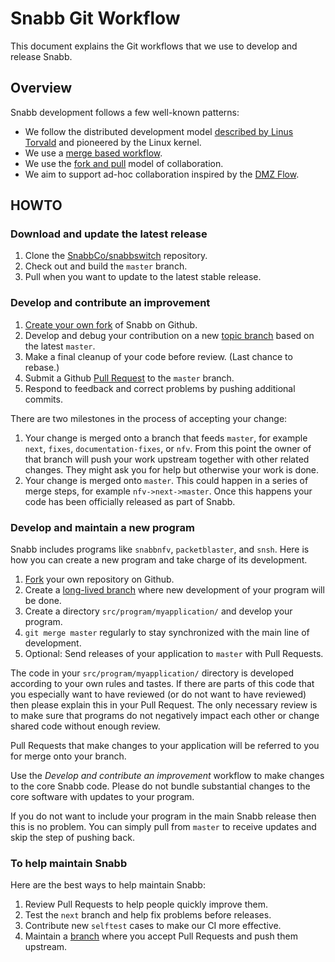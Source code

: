 # Snabb Git Workflow

This document explains the Git workflows that we use to develop and
release Snabb.

## Overview

Snabb development follows a few well-known patterns:

- We follow the distributed development model [described by Linus
  Torvald](https://www.youtube.com/watch?v=4XpnKHJAok8) and pioneered
  by the Linux kernel.
- We use a [merge based workflow](https://www.atlassian.com/git/articles/git-team-workflows-merge-or-rebase/).
- We use the [fork and pull](https://help.github.com/articles/using-pull-requests/#fork--pull)
  model of collaboration.
- We aim to support ad-hoc collaboration inspired by the
  [DMZ Flow](https://gist.github.com/djspiewak/9f2f91085607a4859a66).

## HOWTO

### Download and update the latest release

1. Clone the [SnabbCo/snabbswitch](https://github.com/SnabbCo/snabbswitch) repository.
2. Check out and build the `master` branch.
3. Pull when you want to update to the latest stable release.

### Develop and contribute an improvement

1. [Create your own fork](https://help.github.com/articles/fork-a-repo/) of Snabb on Github.
2. Develop and debug your contribution on a new [topic branch](https://git-scm.com/book/en/v2/Git-Branching-Branching-Workflows#Topic-Branches) based on the latest `master`.
3. Make a final cleanup of your code before review. (Last chance to rebase.)
4. Submit a Github [Pull Request](https://help.github.com/articles/using-pull-requests/#initiating-the-pull-request)
   to the `master` branch.
5. Respond to feedback and correct problems by pushing additional commits.

There are two milestones in the process of accepting your change:

1. Your change is merged onto a branch that feeds `master`, for
   example `next`, `fixes`, `documentation-fixes`, or `nfv`. From this
   point the owner of that branch will push your work upstream
   together with other related changes. They might ask you for help
   but otherwise your work is done.
2. Your change is merged onto `master`. This could happen in a series
   of merge steps, for example `nfv->next->master`. Once this happens
   your code has been officially released as part of Snabb.

### Develop and maintain a new program

Snabb includes programs like `snabbnfv`, `packetblaster`, and
`snsh`. Here is how you can create a new program and take charge of
its development.

1. [Fork](https://help.github.com/articles/fork-a-repo/) your own
   repository on Github.
2. Create a [long-lived branch](branches.md) where new development of your program will be done.
3. Create a directory `src/program/myapplication/` and develop your program.
4. `git merge master` regularly to stay synchronized with the main line of development.
5. Optional: Send releases of your application to `master` with Pull Requests.

The code in your `src/program/myapplication/` directory is developed
according to your own rules and tastes. If there are parts of this
code that you especially want to have reviewed (or do not want to have
reviewed) then please explain this in your Pull Request. The only
necessary review is to make sure that programs do not negatively
impact each other or change shared code without enough review.

Pull Requests that make changes to your application will be referred
to you for merge onto your branch.

Use the *Develop and contribute an improvement* workflow to make
changes to the core Snabb code. Please do not bundle
substantial changes to the core software with updates to your program.

If you do not want to include your program in the main Snabb
release then this is no problem. You can simply pull from `master` to
receive updates and skip the step of pushing back.

### To help maintain Snabb

Here are the best ways to help maintain Snabb:

1. Review Pull Requests to help people quickly improve them.
2. Test the `next` branch and help fix problems before releases.
3. Contribute new `selftest` cases to make our CI more effective.
4. Maintain a [branch](branches.md) where you accept Pull Requests and push them upstream.

